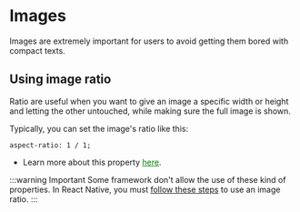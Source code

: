 # Images

Images are extremely important for users to avoid getting them bored with compact texts.

## Using image ratio

Ratio are useful when you want to give an image a specific width or height and letting the other untouched, while making sure the full image is shown.

Typically, you can set the image's ratio like this:

``aspect-ratio: 1 / 1;``

* Learn more about this property <a href="https://developer.mozilla.org/fr/docs/Web/CSS/aspect-ratio" style="color:green">here</a>.

:::warning Important
Some framework don't allow the use of these kind of properties.
In React Native, you must <a href="../reactnative/debugging#imageRatio" style="fontWeight:bold">follow these steps</a> to use an image ratio.
:::
